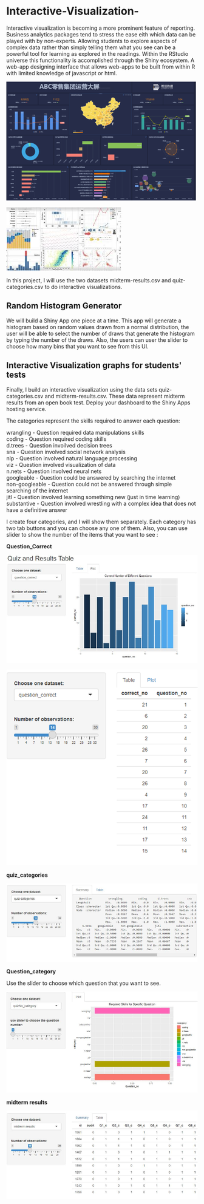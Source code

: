 # Interactive-Visualization-
Interactive visualization is becoming a more prominent feature of reporting. Business analytics packages tend to stress the ease eith which data can be played with by non-experts. Allowing students to explore aspects of complex data rather than simply telling them what you see can be a powerful tool for learning as explored in the readings. Within the RStudio universe this functionality is accomplished through the Shiny ecosystem. A web-app designing interface that allows web-apps to be built from within R with limited knowledge of javascript or html.

![Interactive Visualization ex1](./picture.jpg)

![Interactive Visualization ex2](./picture2.jpg)

In this project, I will use the two datasets midterm-results.csv and quiz-categories.csv to do interactive visualizations.

## Random Histogram Generator
We will build a Shiny App one piece at a time. This app will generate a histogram based on random values drawn from a normal distribution, the user will be able to select the number of draws that generate the histogram by typing the number of the draws. Also, the users can user the slider to choose how many bins that you want to see from this UI.





## Interactive Visualization graphs for students' tests

Finally, I build an interactive visualization using the data sets quiz-categories.csv and midterm-results.csv. These data represent midterm results from an open book test. Deploy your dashboard to the Shiny Apps hosting service. 

The categories represent the skills required to answer each question:

wrangling - Question required data manipulations skills  
coding - Question required coding skills  
d.trees - Question invoilved decision trees  
sna - Question involved social network analysis  
nlp - Question involved natural language processing  
viz - Question involved visualization of data  
n.nets - Question involved neural nets  
googleable - Question could be answered by searching the internet  
non-googleable - Question could not be answered through simple searching of the internet  
jitl - Question involved learning somethimg new (just in time learning)  
substantive - Question involved wrestling with a complex idea that does not have a definitive answer

I create four categories, and I will show them separately. Each category has two tab buttons and you can choose any one of them. Also, you can use slider to show the number of the items that you want to see :

**Question_Correct**

![Question_Correct](./question_correct.jpg)

![Question_Correct Table](./question_correct_table.jpg)

**quiz_categories**

![quiz_categories](./quiz_categories.jpg)


**Question_category**

Use the slider to choose which question that you want to see.

![question_category](./question_category.jpg)

**midterm results**

![midterm_results.jpg](./midterm_results.jpg)
